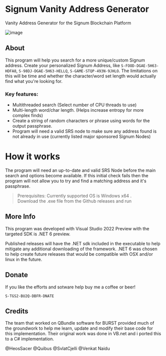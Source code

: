 # Signum Vanity Address Generator
Vanity Address Generator for the Signum Blockchain Platform

![image](https://user-images.githubusercontent.com/60077909/128460412-67968bb3-13d0-48f8-8959-dad7535eda46.png)


## About
This program will help you search for a more unique/custom Signum address. 
Create your personalized Signum Address, like `S-FOOD-DGAE-5H63-HDFA8`, `S-98DJ-DGAE-5H63-HELLQ`, `S-GAME-STQP-493N-9JHLO`.
The limitations on this will be time and whether the character/word set length would actually find what you're looking for.

### Key features:
- Multithreaded search  (Select number of CPU threads to use)
- Multi-length word/char length.  (Helps increase entropy for more complex finds)
- Create a string of random characters or phrase using words for the output passphrase.
- Program will need a valid SRS node to make sure any address found is not already in use (currently listed major sponsored Signum Nodes)


# How it works
The program will need an up-to-date and valid SRS Node before the main search and options become available.  If this initial check fails then the program will not allow you to try and find a matching address and it's passphrase.


>Prerequisites: Currently supported OS is Windows x64 .  
Download the .exe file from the Github releases and run


## More Info
This program was developed with Visual Studio 2022 Preview with the targeted SDK is .NET 6 preview. 
  
Published releases will have the .NET sdk included in the executable to help mitigate any additional downloading of the framework. 
.NET 6 was chosen to help create future releases that would be compatible with OSX and/or linux in the future.

## Donate
If you like the efforts and sotware help buy me a coffee or beer!

`S-TGS2-BU2Q-DBFR-DNATE`

## Credits
The team that worked on QBundle software for BURST provided much of the groundwork to help me learn, update and modify their base code for this implementation.  Their original work was done in VB.net and i ported this to a C# implementation.

@HeosSacer
@Quibus
@SvlatCjelli
@Venkat Naidu
